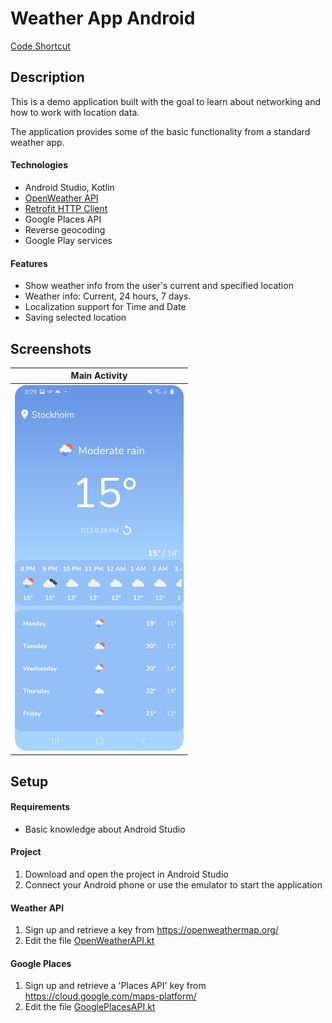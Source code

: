 # Weather App Android
[Code Shortcut](app/src/main/java/com/fredrikbogg/weatherapp)

## Description
This is a demo application built with the goal to learn about networking and how to work with location data.

The application provides some of the basic functionality from a standard weather app.

#### Technologies
* Android Studio, Kotlin
* [OpenWeather API](https://openweathermap.org/)
* [Retrofit HTTP Client](https://square.github.io/retrofit/)
* Google Places API
* Reverse geocoding
* Google Play services

#### Features
* Show weather info from the user's current and specified location
* Weather info: Current, 24 hours, 7 days.
* Localization support for Time and Date
* Saving selected location

## Screenshots
<table>
<thead>
<tr>
<th align="center">Main Activity</th>
</tr>
</thead>
<tbody>
<tr>
<td> <img src="github_images/main_activity.png" width = "270px" height = "585px"></td>
</tr>
</tbody>
</table>

## Setup
#### Requirements
* Basic knowledge about Android Studio

#### Project
1. Download and open the project in Android Studio
2. Connect your Android phone or use the emulator to start the application

#### Weather API
  1. Sign up and retrieve a key from https://openweathermap.org/
  2. Edit the file [OpenWeatherAPI.kt](app/src/main/java/com/fredrikbogg/weatherapp/utils/OpenWeatherAPI.kt)

#### Google Places
 1. Sign up and retrieve a 'Places API' key from  https://cloud.google.com/maps-platform/
 2. Edit the file [GooglePlacesAPI.kt](app/src/main/java/com/fredrikbogg/weatherapp/utils/GooglePlacesAPI.kt)
